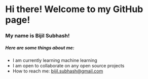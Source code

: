 # Hi there! Welcome to my GitHub page!

### My name is Bijil Subhash!

##### Here are some things about me:

- I am currently learning machine learning
- I am open to collaborate on any open source projects
- How to reach me: bijil.subhash@gmail.com
